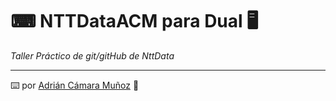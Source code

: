 # ⌨ NTTDataACM para Dual 🖥

_Taller Práctico de git/gitHub de NttData_

---
⌨️ por [Adrián Cámara Muñoz](https://twitter.com/adriancamara0) 💛
